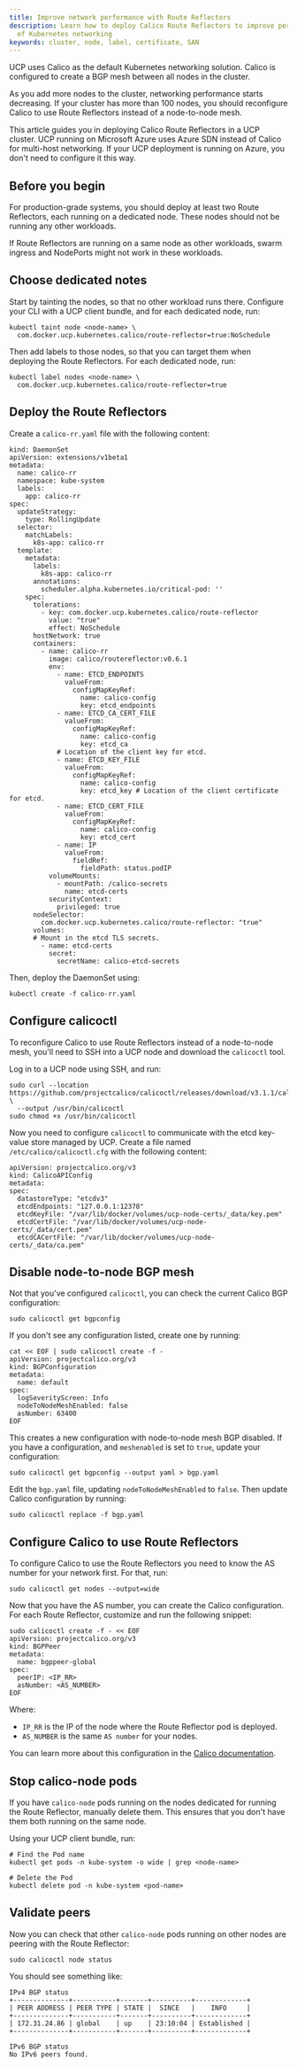 ```yaml
---
title: Improve network performance with Route Reflectors
description: Learn how to deploy Calico Route Reflectors to improve performance
  of Kubernetes networking
keywords: cluster, node, label, certificate, SAN
---
```


UCP uses Calico as the default Kubernetes networking solution. Calico is
configured to create a BGP mesh between all nodes in the cluster.

As you add more nodes to the cluster, networking performance starts decreasing.
If your cluster has more than 100 nodes, you should reconfigure Calico to use
Route Reflectors instead of a node-to-node mesh.

This article guides you in deploying Calico Route Reflectors in a UCP cluster.
UCP running on Microsoft Azure uses Azure SDN instead of Calico for
multi-host networking.
If your UCP deployment is running on Azure, you don't need to configure it this
way.

## Before you begin

For production-grade systems, you should deploy at least two Route Reflectors,
each running on a dedicated node. These nodes should not be running any other
workloads.

If Route Reflectors are running on a same node as other workloads, swarm ingress
and NodePorts might not work in these workloads.

## Choose dedicated notes

Start by tainting the nodes, so that no other workload runs there. Configure
your CLI with a UCP client bundle, and for each dedicated node, run:

```
kubectl taint node <node-name> \
  com.docker.ucp.kubernetes.calico/route-reflector=true:NoSchedule
```

Then add labels to those nodes, so that you can target them when deploying the
Route Reflectors. For each dedicated node, run:

```
kubectl label nodes <node-name> \
  com.docker.ucp.kubernetes.calico/route-reflector=true
```

## Deploy the Route Reflectors

Create a `calico-rr.yaml` file with the following content:

```
kind: DaemonSet
apiVersion: extensions/v1beta1
metadata:
  name: calico-rr
  namespace: kube-system
  labels:
    app: calico-rr
spec:
  updateStrategy:
    type: RollingUpdate
  selector:
    matchLabels:
      k8s-app: calico-rr
  template:
    metadata:
      labels:
        k8s-app: calico-rr
      annotations:
        scheduler.alpha.kubernetes.io/critical-pod: ''
    spec:
      tolerations:
        - key: com.docker.ucp.kubernetes.calico/route-reflector
          value: "true"
          effect: NoSchedule
      hostNetwork: true
      containers:
        - name: calico-rr
          image: calico/routereflector:v0.6.1
          env:
            - name: ETCD_ENDPOINTS
              valueFrom:
                configMapKeyRef:
                  name: calico-config
                  key: etcd_endpoints
            - name: ETCD_CA_CERT_FILE
              valueFrom:
                configMapKeyRef:
                  name: calico-config
                  key: etcd_ca
            # Location of the client key for etcd.
            - name: ETCD_KEY_FILE
              valueFrom:
                configMapKeyRef:
                  name: calico-config
                  key: etcd_key # Location of the client certificate for etcd.
            - name: ETCD_CERT_FILE
              valueFrom:
                configMapKeyRef:
                  name: calico-config
                  key: etcd_cert
            - name: IP
              valueFrom:
                fieldRef:
                  fieldPath: status.podIP
          volumeMounts:
            - mountPath: /calico-secrets
              name: etcd-certs
          securityContext:
            privileged: true
      nodeSelector:
        com.docker.ucp.kubernetes.calico/route-reflector: "true"
      volumes:
      # Mount in the etcd TLS secrets.
        - name: etcd-certs
          secret:
            secretName: calico-etcd-secrets
  ```

Then, deploy the DaemonSet using:

```
kubectl create -f calico-rr.yaml
```

## Configure calicoctl

To reconfigure Calico to use Route Reflectors instead of a node-to-node mesh,
you'll need to SSH into a UCP node and download the `calicoctl` tool.

Log in to a UCP node using SSH, and run:

```
sudo curl --location https://github.com/projectcalico/calicoctl/releases/download/v3.1.1/calicoctl \
  --output /usr/bin/calicoctl
sudo chmod +x /usr/bin/calicoctl
```

Now you need to configure `calicoctl` to communicate with the etcd key-value
store managed by UCP. Create a file named `/etc/calico/calicoctl.cfg` with
the following content:

```
apiVersion: projectcalico.org/v3
kind: CalicoAPIConfig
metadata:
spec:
  datastoreType: "etcdv3"
  etcdEndpoints: "127.0.0.1:12378"
  etcdKeyFile: "/var/lib/docker/volumes/ucp-node-certs/_data/key.pem"
  etcdCertFile: "/var/lib/docker/volumes/ucp-node-certs/_data/cert.pem"
  etcdCACertFile: "/var/lib/docker/volumes/ucp-node-certs/_data/ca.pem"
```

## Disable node-to-node BGP mesh

Not that you've configured `calicoctl`, you can check the current Calico BGP
configuration:

```
sudo calicoctl get bgpconfig
```

If you don't see any configuration listed, create one by running:

```
cat << EOF | sudo calicoctl create -f -
apiVersion: projectcalico.org/v3
kind: BGPConfiguration
metadata:
  name: default
spec:
  logSeverityScreen: Info
  nodeToNodeMeshEnabled: false
  asNumber: 63400
EOF
```

This creates a new configuration with node-to-node mesh BGP disabled.
If you have a configuration, and `meshenabled` is set to `true`, update your
configuration:

```
sudo calicoctl get bgpconfig --output yaml > bgp.yaml
```

Edit the `bgp.yaml` file, updating `nodeToNodeMeshEnabled` to `false`. Then
update Calico configuration by running:

```
sudo calicoctl replace -f bgp.yaml
```

## Configure Calico to use Route Reflectors

To configure Calico to use the Route Reflectors you need to know the AS number
for your network first. For that, run:

```
sudo calicoctl get nodes --output=wide
```

Now that you have the AS number, you can create the Calico configuration.
For each Route Reflector, customize and run the following snippet:

```
sudo calicoctl create -f - << EOF
apiVersion: projectcalico.org/v3
kind: BGPPeer
metadata:
  name: bgppeer-global
spec:
  peerIP: <IP_RR>
  asNumber: <AS_NUMBER>
EOF
```

Where:
* `IP_RR` is the IP of the node where the Route Reflector pod is deployed.
* `AS_NUMBER` is the same `AS number` for your nodes.

You can learn more about this configuration in the
[Calico documentation](https://docs.projectcalico.org/v3.1/usage/routereflector/calico-routereflector).

## Stop calico-node pods

If you have `calico-node` pods running on the nodes dedicated for running the
Route Reflector, manually delete them. This ensures that you don't have them
both running on the same node.

Using your UCP client bundle, run:

```
# Find the Pod name
kubectl get pods -n kube-system -o wide | grep <node-name>

# Delete the Pod
kubectl delete pod -n kube-system <pod-name>
```

## Validate peers

Now you can check that other `calico-node` pods running on other nodes are
peering with the Route Reflector:

```
sudo calicoctl node status
```

You should see something like:

```
IPv4 BGP status
+--------------+-----------+-------+----------+-------------+
| PEER ADDRESS | PEER TYPE | STATE |  SINCE   |    INFO     |
+--------------+-----------+-------+----------+-------------+
| 172.31.24.86 | global    | up    | 23:10:04 | Established |
+--------------+-----------+-------+----------+-------------+

IPv6 BGP status
No IPv6 peers found.
```
